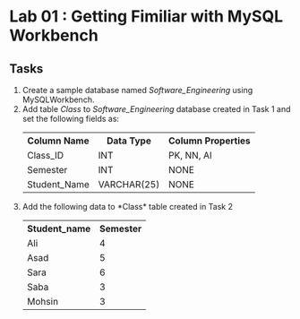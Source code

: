 # Lab 01 : Getting Fimiliar with MySQL Workbench

## Tasks
<ol>
	<li>
		Create a sample database named <em>Software_Engineering</em> using MySQLWorkbench.
	</li>
	<li>
		Add table <em>Class</em> to <em>Software_Engineering</em> database created in Task 1 and set the following fields as:
		<table>
			<tr>
				<th>Column Name</th>
				<th>Data Type</th>
				<th>Column Properties</th>
			</tr>
			<tr>
				<td>Class_ID</td>
				<td>INT</td>
				<td>PK, NN, AI</td>
			</tr>
			<tr>
				<td>Semester</td>
				<td>INT</td>
				<td>NONE</td>
			</tr>
			<tr>
				<td>Student_Name</td>
				<td>VARCHAR(25)</td>
				<td>NONE</td>
			</tr>
		</table>		
	</li>
	<li>
		Add the following data to *Class* table created in Task 2
		<table>
			<tr>
				<th>Student_name</th>
				<th>Semester</th>
			</tr>
			<tr>
				<td>Ali</td>
				<td>4</td>
			</tr>
			<tr>
				<td>Asad</td>
				<td>5</td>
			</tr>
			<tr>
				<td>Sara</td>
				<td>6</td>
			</tr>
			<tr>
				<td>Saba</td>
				<td>3</td>
			</tr>
			<tr>
				<td>Mohsin</td>
				<td>3</td>
			</tr>
			</table>
	</li>
</ol>